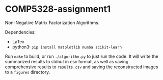 # COMP5328-assignment1
Non-Negative Matrix Factorization Algorithms.

Dependencies:
 - LaTex
 - python3: `pip install matplotlib numba scikit-learn`

Run `make` to build, or run `./algorithm.py` to just run the code. It will write the summarized results to stdout in csv format, as well as saving comprehensive results to `results.csv` and saving the reconstructed images to a `figures` directory.
